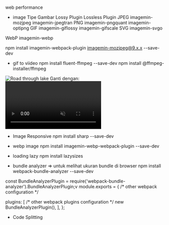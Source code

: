 web performance

- image 
Tipe Gambar	Lossy Plugin	Lossless Plugin
JPEG	imagemin-mozjpeg
imagemin-jpegtran
PNG	imagemin-pngquant
imagemin-optipng
GIF	imagemin-giflossy
imagemin-gifscale
SVG	imagemin-svgo

WebP	imagemin-webp

npm install imagemin-webpack-plugin imagemin-mozjpeg@9.x.x --save-dev

- gif to viideo
npm install fluent-ffmpeg --save-dev
npm install @ffmpeg-installer/ffmpeg

<img src="./images/animation-footage.gif" alt="Road through lake">
Ganti dengan:

<video autoplay loop muted playsinline>
  <source src="./images/animation-footage.webm" type="video/webm">
  <source src="./images/animation-footage.mp4" type="video/mp4">
</video>

- Image Responsive
npm install sharp --save-dev

- webp image
npm install imagemin-webp-webpack-plugin --save-dev

- loading lazy
npm install lazysizes

- bundle analyzer => untuk melihat ukuran bundle di browser
npm install webpack-bundle-analyzer --save-dev

const BundleAnalyzerPlugin = require('webpack-bundle-analyzer').BundleAnalyzerPlugin;v
module.exports = {
  /* other webpack configuration */
 
  plugins: [
    /* other webpack plugins configuration */
    new BundleAnalyzerPlugin(),
  ],
};

- Code Splitting
